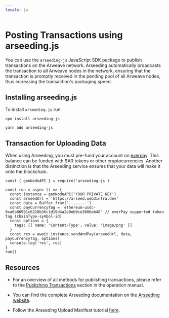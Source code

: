 ```yaml
---
locale: ja
---
```

# Posting Transactions using arseeding.js
You can use the `arseeding-js` JavaScript SDK package to publish transactions on the Arweave network. Arseeding automatically broadcasts the transaction to all Arweave nodes in the network, ensuring that the transaction is promptly received in the pending pool of all Arweave nodes, thus increasing the transaction's packaging speed.
## Installing arseeding.js
To install `arseeding.js` run:

<CodeGroup>
  <CodeGroupItem title="NPM">

```console:no-line-numbers
npm install arseeding-js
```

  </CodeGroupItem>
  <CodeGroupItem title="YARN">

```console:no-line-numbers
yarn add arseeding-js
```

  </CodeGroupItem>
</CodeGroup>

## Transaction for Uploading Data
When using Arseeding, you must pre-fund your account on [everpay](https://app.everpay.io/). This balance can be funded with $AR tokens or other cryptocurrencies. Another distinction is that the Arseeding service ensures that your data will make it onto the blockchain.

```js:no-line-numbers
const { genNodeAPI } = require('arseeding-js')

const run = async () => {
  const instance = genNodeAPI('YOUR PRIVATE KEY')
  const arseedUrl = 'https://arseed.web3infra.dev'
  const data = Buffer.from('........')
  const payCurrencyTag = 'ethereum-usdc-0xa0b86991c6218b36c1d19d4a2e9eb0ce3606eb48' // everPay supported token tag (chainType-symbol-id)
  const options = {
    tags: [{ name: 'Content-Type', value: 'image/png' }]
  }
  const res = await instance.sendAndPay(arseedUrl, data, payCurrencyTag, options)
  console.log('res', res)
}
run()
```


## Resources
* For an overview of all methods for publishing transactions, please refer to the [Publishing Transactions](../../concepts/post-transactions.md) section in the operation manual.

* You can find the complete Arseeding documentation on the [Arseeding website](https://web3infra.dev/docs/arseeding/introduction/lightNode/).

* Follow the Arseeding Upload Manifest tutorial [here](https://web3infra.dev/docs/arseeding/sdk/arseeding-js/manifest/).